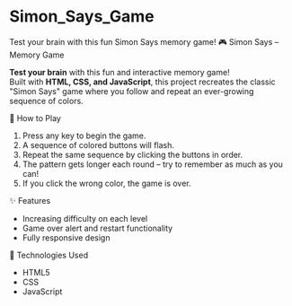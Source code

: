 # Simon_Says_Game
Test your brain with this fun Simon Says memory game!
🎮 Simon Says – Memory Game

**Test your brain** with this fun and interactive memory game!  
Built with **HTML, CSS, and JavaScript**, this project recreates the classic "Simon Says" game where you follow and repeat an ever-growing sequence of colors.

🧠 How to Play

1. Press any key to begin the game.
2. A sequence of colored buttons will flash.
3. Repeat the same sequence by clicking the buttons in order.
4. The pattern gets longer each round – try to remember as much as you can!
5. If you click the wrong color, the game is over.

✨ Features

- Increasing difficulty on each level
- Game over alert and restart functionality
- Fully responsive design

 🚀 Technologies Used

- HTML5
- CSS
- JavaScript 
